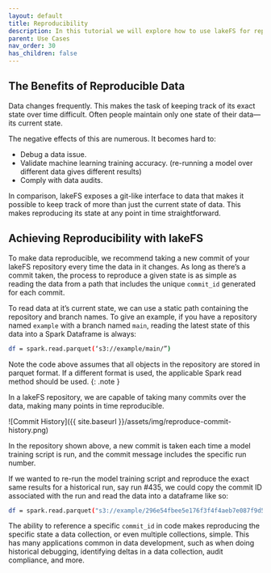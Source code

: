 ```yaml
---
layout: default 
title: Reproducibility
description: In this tutorial we will explore how to use lakeFS for reproducibility of data.
parent: Use Cases
nav_order: 30
has_children: false
---
```


## The Benefits of Reproducible Data

Data changes frequently. This makes the task of keeping track of its exact state over time difficult. Often people maintain only one state of their data––its current state.

The negative effects of this are numerous. It becomes hard to:
* Debug a data issue.
* Validate machine learning training accuracy. (re-running a model over different data gives different results)
* Comply with data audits.

In comparison, lakeFS exposes a git-like interface to data that makes it possible to keep track of more than just the current state of data. This makes reproducing its state at any point in time straightforward.

## Achieving Reproducibility with lakeFS

To make data reproducible, we recommend taking a new commit of your lakeFS repository every time the data in it changes. As long as there’s a commit taken, the process to reproduce a given state is as simple as reading the data from a path that includes the unique `commit_id` generated for each commit.

To read data at it’s current state, we can use a static path containing the repository and branch names. To give an example, if you have a repository named `example` with a branch named `main`, reading the latest state of this data into a Spark Dataframe is always:

```bash
df = spark.read.parquet(‘s3://example/main/”)
```
Note the code above assumes that all objects in the repository are stored in parquet format. If a different format is used, the applicable Spark read method should be used.
{: .note }

In a lakeFS repository, we are capable of taking many commits over the data, making many points in time reproducible. 

![Commit History]({{ site.baseurl }}/assets/img/reproduce-commit-history.png)

In the repository shown above, a new commit is taken each time a model training script is run, and the commit message includes the specific run number. 

If we wanted to re-run the model training script and reproduce the exact same results for a historical run, say run #435, we could copy the commit ID associated with the run and read the data into a dataframe like so:

```bash
df = spark.read.parquet("s3://example/296e54fbee5e176f3f4f4aeb7e087f9d57515750e8c3d033b8b841778613cb23”)
```

The ability to reference a specific `commit_id` in code makes reproducing the specific state a data collection, or even multiple collections, simple. This has many applications common in data development, such as when doing historical debugging, identifying deltas in a data collection, audit compliance, and more.


